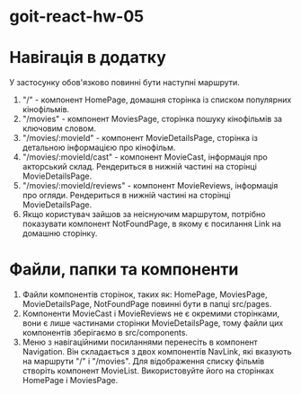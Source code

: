 # goit-react-hw-05

# Навігація в додатку

У застосунку обов'язково повинні бути наступні маршрути.

1. "/" - компонент HomePage, домашня сторінка із списком популярних кінофільмів.
2. "/movies" - компонент MoviesPage, сторінка пошуку кінофільмів за ключовим словом.
3. "/movies/:movieId" - компонент MovieDetailsPage, сторінка із детальною інформацією про
   кінофільм.
4. "/movies/:movieId/cast" - компонент MovieCast, інформація про акторський склад.
   Рендериться в нижній частині на сторінці MovieDetailsPage.
5. "/movies/:movieId/reviews" - компонент MovieReviews, інформація про огляди.
   Рендериться в нижній частині на сторінці MovieDetailsPage.
6. Якщо користувач зайшов за неіснуючим маршрутом, потрібно показувати компонент NotFoundPage,
   в якому є посилання Link на домашню сторінку.

# Файли, папки та компоненти

1. Файли компонентів сторінок, таких як: HomePage, MoviesPage, MovieDetailsPage, NotFoundPage
   повинні бути в папці src/pages.
2. Компоненти MovieCast і MovieReviews не є окремими сторінками, вони є лише частинами
   сторінки MovieDetailsPage, тому файли цих компонентів зберігаємо в src/components.
3. Меню з навігаційними посиланнями перенесіть в компонент Navigation.
   Він складається з двох компонентів NavLink, які вказують на маршрути "/" і "/movies".
   Для відображення списку фільмів створіть компонент MovieList.
   Використовуйте його на сторінках HomePage і MoviesPage.
